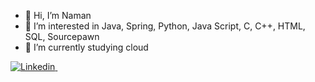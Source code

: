 - 👋 Hi, I’m Naman
- 👀 I’m interested in Java, Spring, Python, Java Script, C, C++, HTML, SQL, Sourcepawn
- 🌱 I’m currently studying cloud

[![Linkedin](https://camo.githubusercontent.com/d7b9f7e3f8af9348678c5042440844da48b892fb320482f313d28366d10c25d5/68747470733a2f2f696d672e736869656c64732e696f2f62616467652f4c696e6b6564496e2d2532333030373742352e7376673f267374796c653d666f722d7468652d6261646765266c6f676f3d6c696e6b6564696e266c6f676f436f6c6f723d7768697465) ](https://www.linkedin.com/in/naman-jha-23a02a17b/)
&nbsp;


<!---
sugoinaman/sugoinaman is a ✨ special ✨ repository because its `README.md` (this file) appears on your GitHub profile.
You can click the Preview link to take a look at your changes.
--->
